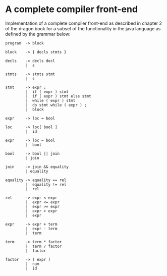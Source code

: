 # A  complete compiler front-end
Implementation of a complete compiler front-end as described in chapter 2 of the dragon book
for a subset of the functionality in the java language as defined by the grammar below:

```
program  -> block

block    -> { decls stmts }

decls    -> decls decl
         |  ϵ

stmts    -> stmts stmt
         |  ϵ

stmt     -> expr ;
         |  if ( expr ) stmt
         |  if ( expr ) stmt else stmt
         |  while ( expr ) stmt
         |  do stmt while ( expr ) ;
         |  block

expr     -> loc = bool

loc      -> loc[ bool ]
         |  id

expr     -> loc = bool
         |  bool

bool     -> bool || join 
         | join

join     -> join && equality
         | equality

equality -> equality == rel
         |  equality != rel
         |  rel

rel      -> expr < expr 
         |  expr <= expr
         |  expr >= expr 
         |  expr > expr
         |  expr 

expr     -> expr + term 
         |  expr - term
         |  term

term     -> term * factor
         |  term / factor
         |  factor

factor   -> ( expr )
         |  num
         |  id
```

